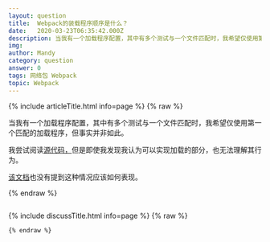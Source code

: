 ```yaml
---
layout: question
title:  Webpack的装载程序顺序是什么？
date:   2020-03-23T06:35:42.000Z
description: 当我有一个加载程序配置，其中有多个测试与一个文件匹配时，我希望仅使用第一个匹配的加载程序，但事实并非如此。我尝试阅读源代码，但是即使我发现我认为可以实...
img: 
author: Mandy
category: question
answer: 0
tags: 网络包 Webpack
topic: Webpack
---
```

<div class="article-root">
  <div class="article">
    {% include articleTitle.html info=page %}
    {% raw %}
    <div class="article-content"><p><font style="vertical-align: inherit;"><font style="vertical-align: inherit;">当我有一个加载程序配置，其中有多个测试与一个文件匹配时，我希望仅使用第一个匹配的加载程序，但事实并非如此。</font></font></p>

<p><font style="vertical-align: inherit;"><font style="vertical-align: inherit;">我尝试阅读</font></font><a href="https://github.com/webpack/core/blob/master/lib/LoadersList.js"><font style="vertical-align: inherit;"><font style="vertical-align: inherit;">源代码，</font></font></a><font style="vertical-align: inherit;"><font style="vertical-align: inherit;">但是即使我发现我认为可以实现加载的部分，也无法理解其行为。</font></font></p>

<p><a href="https://webpack.github.io/docs/loaders.html"><font style="vertical-align: inherit;"><font style="vertical-align: inherit;">该文档</font></font></a><font style="vertical-align: inherit;"><font style="vertical-align: inherit;">也没有提到这种情况应该如何表现。</font></font></p></div>
    {% endraw %}
  </div>
  <p style="height: 0;width:0;overflow: hidden;"> 第2847篇《Webpack的装载程序顺序是什么？》来自Winter(https://github.com/aiyld/aiyld.github.io)的站点</p>
  <div class="discuss-wrapper">
    {% include discussTitle.html info=page %}
    {% raw %}
    
    {% endraw %}
  </div>
<div>
